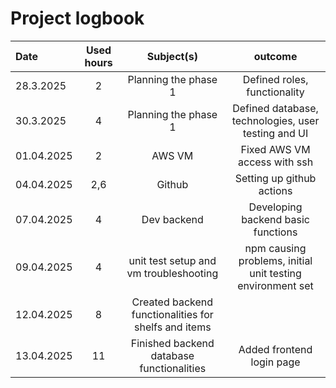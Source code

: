 # Project logbook

| Date  | Used hours | Subject(s) |  outcome |
| :---  |     :---:      |     :---:      |     :---:      |
| 28.3.2025  | 2 | Planning the phase 1  | Defined roles, functionality  |
| 30.3.2025  | 4 | Planning the phase 1  | Defined database, technologies, user testing and UI  |
| 01.04.2025 | 2 | AWS VM | Fixed AWS VM access with ssh |
| 04.04.2025 | 2,6 | Github | Setting up github actions |
| 07.04.2025 | 4   | Dev backend | Developing backend basic functions |
| 09.04.2025 | 4   | unit test setup and vm troubleshooting | npm causing problems, initial unit testing environment set |
| 12.04.2025 | 8   | Created backend functionalities for shelfs and items |
| 13.04.2025 | 11   | Finished backend database functionalities| Added frontend login page | 
